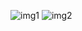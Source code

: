 
![img1](https://github.com/NotedSilva/AppLista/assets/119432493/b8c6109b-a175-457e-beec-8409aafe8e34)
![img2](https://github.com/NotedSilva/AppLista/assets/119432493/d2d9bfda-8a3d-4d5d-972f-30f6a86af544)
